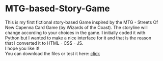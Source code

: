 # MTG-based-Story-Game
This is my first fictional story-based Game inspired by the MTG - Streets Of New Capenna Card Game (by Wizards of the Coast).
The storyline will change according to your choices in the game.
I initially coded it with Python but I wanted to make a nice interface for it and that is the reason that I converted it to HTML - CSS - JS.\
I hope you like it!\
You can download the files or test it here: [click](https://codepen.io/isabell-salmi/pen/wvjpXPy)

